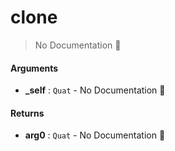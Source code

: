 # clone

> No Documentation 🚧

#### Arguments

- **\_self** : `Quat` \- No Documentation 🚧

#### Returns

- **arg0** : `Quat` \- No Documentation 🚧